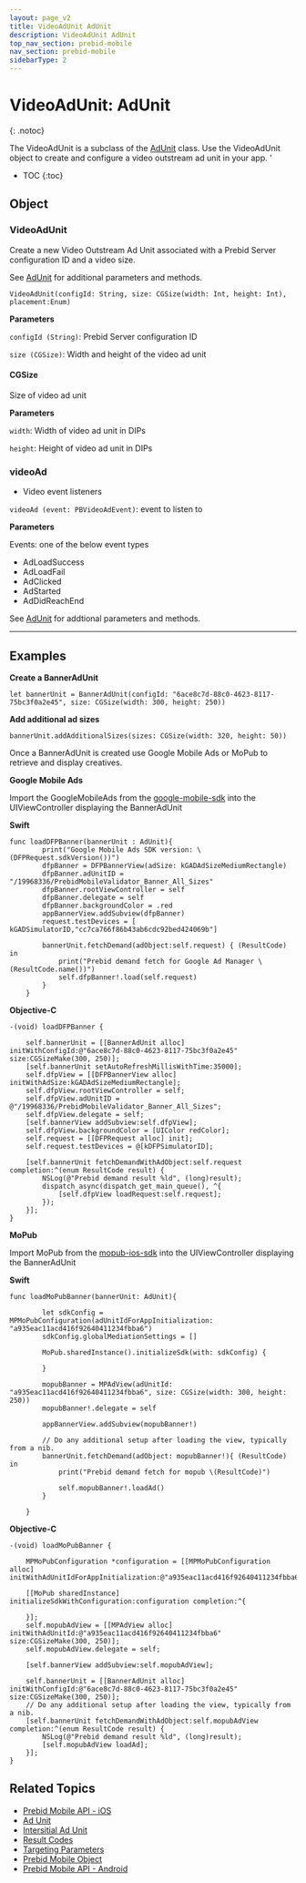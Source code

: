 ```yaml
---
layout: page_v2
title: VideoAdUnit AdUnit
description: VideoAdUnit AdUnit
top_nav_section: prebid-mobile
nav_section: prebid-mobile
sidebarType: 2
---
```


# VideoAdUnit: AdUnit
{: .notoc}

The VideoAdUnit is a subclass of the [AdUnit]({{site.baseurl}}/prebid-mobile/pbm-api/ios/pbm-adunit-ios.html) class. Use the VideoAdUnit object to create and configure a video outstream ad unit in your app.  '

- TOC
 {:toc}

## Object

### VideoAdUnit

Create a new Video Outstream Ad Unit associated with a Prebid Server configuration ID and a video size.

See [AdUnit]({{site.baseurl}}/prebid-mobile/pbm-api/ios/pbm-adunit-ios.html) for additional parameters and methods.

```VideoAdUnit(configId: String, size: CGSize(width: Int, height: Int), placement:Enum)```

**Parameters**

`configId (String)`: Prebid Server configuration ID

`size (CGSize)`: Width and height of the video ad unit


#### CGSize

Size of video ad unit

**Parameters**

`width`: Width of video ad unit in DIPs

`height`: Height of video ad unit in DIPs

### videoAd

* Video event listeners

`videoAd (event: PBVideoAdEvent)`: event to listen to

**Parameters**

Events: one of the below event types
* AdLoadSuccess
* AdLoadFail
* AdClicked
* AdStarted
* AdDidReachEnd



See [AdUnit]({{site.baseurl}}/prebid-mobile/pbm-api/ios/pbm-adunit-ios.html) for addtional parameters and methods.

---

## Examples

**Create a BannerAdUnit**
```        
let bannerUnit = BannerAdUnit(configId: "6ace8c7d-88c0-4623-8117-75bc3f0a2e45", size: CGSize(width: 300, height: 250))
```
**Add additional ad sizes**

```
bannerUnit.addAdditionalSizes(sizes: CGSize(width: 320, height: 50))
```
Once a BannerAdUnit is created use Google Mobile Ads or MoPub to retrieve and display creatives.

**Google Mobile Ads**

Import the GoogleMobileAds from the [google-mobile-sdk](https://developers.google.com/admob/ios/download) into the UIViewController displaying the BannerAdUnit

**Swift**
```
func loadDFPBanner(bannerUnit : AdUnit){
        print("Google Mobile Ads SDK version: \(DFPRequest.sdkVersion())")
        dfpBanner = DFPBannerView(adSize: kGADAdSizeMediumRectangle)
        dfpBanner.adUnitID = "/19968336/PrebidMobileValidator_Banner_All_Sizes"
        dfpBanner.rootViewController = self
        dfpBanner.delegate = self
        dfpBanner.backgroundColor = .red
        appBannerView.addSubview(dfpBanner)
        request.testDevices = [ kGADSimulatorID,"cc7ca766f86b43ab6cdc92bed424069b"]

        bannerUnit.fetchDemand(adObject:self.request) { (ResultCode) in
            print("Prebid demand fetch for Google Ad Manager \(ResultCode.name())")
            self.dfpBanner!.load(self.request)
        }
    }
```
**Objective-C**

```
-(void) loadDFPBanner {

    self.bannerUnit = [[BannerAdUnit alloc] initWithConfigId:@"6ace8c7d-88c0-4623-8117-75bc3f0a2e45" size:CGSizeMake(300, 250)];
    [self.bannerUnit setAutoRefreshMillisWithTime:35000];
    self.dfpView = [[DFPBannerView alloc] initWithAdSize:kGADAdSizeMediumRectangle];
    self.dfpView.rootViewController = self;
    self.dfpView.adUnitID = @"/19968336/PrebidMobileValidator_Banner_All_Sizes";
    self.dfpView.delegate = self;
    [self.bannerView addSubview:self.dfpView];
    self.dfpView.backgroundColor = [UIColor redColor];
    self.request = [[DFPRequest alloc] init];
    self.request.testDevices = @[kDFPSimulatorID];

    [self.bannerUnit fetchDemandWithAdObject:self.request completion:^(enum ResultCode result) {
        NSLog(@"Prebid demand result %ld", (long)result);
        dispatch_async(dispatch_get_main_queue(), ^{
            [self.dfpView loadRequest:self.request];
        });
    }];
}
```


**MoPub**

Import MoPub from the [mopub-ios-sdk](https://github.com/mopub/mopub-ios-sdk) into the UIViewController displaying the BannerAdUnit

**Swift**
```
func loadMoPubBanner(bannerUnit: AdUnit){

        let sdkConfig = MPMoPubConfiguration(adUnitIdForAppInitialization: "a935eac11acd416f92640411234fbba6")
        sdkConfig.globalMediationSettings = []

        MoPub.sharedInstance().initializeSdk(with: sdkConfig) {

        }

        mopubBanner = MPAdView(adUnitId: "a935eac11acd416f92640411234fbba6", size: CGSize(width: 300, height: 250))
        mopubBanner!.delegate = self

        appBannerView.addSubview(mopubBanner!)

        // Do any additional setup after loading the view, typically from a nib.
        bannerUnit.fetchDemand(adObject: mopubBanner!){ (ResultCode) in
            print("Prebid demand fetch for mopub \(ResultCode)")

            self.mopubBanner!.loadAd()
        }

    }
```

**Objective-C**

```
-(void) loadMoPubBanner {

    MPMoPubConfiguration *configuration = [[MPMoPubConfiguration alloc] initWithAdUnitIdForAppInitialization:@"a935eac11acd416f92640411234fbba6"];

    [[MoPub sharedInstance] initializeSdkWithConfiguration:configuration completion:^{

    }];
    self.mopubAdView = [[MPAdView alloc] initWithAdUnitId:@"a935eac11acd416f92640411234fbba6" size:CGSizeMake(300, 250)];
    self.mopubAdView.delegate = self;

    [self.bannerView addSubview:self.mopubAdView];

    self.bannerUnit = [[BannerAdUnit alloc] initWithConfigId:@"6ace8c7d-88c0-4623-8117-75bc3f0a2e45" size:CGSizeMake(300, 250)];
    // Do any additional setup after loading the view, typically from a nib.
    [self.bannerUnit fetchDemandWithAdObject:self.mopubAdView completion:^(enum ResultCode result) {         
        NSLog(@"Prebid demand result %ld", (long)result);
        [self.mopubAdView loadAd];
    }];
}
```

## Related Topics

- [Prebid Mobile API - iOS]({{site.baseurl}}/prebid-mobile/pbm-api/ios/pbm-api-iOS.html)
- [Ad Unit]({{site.baseurl}}/prebid-mobile/pbm-api/ios/pbm-adunit-ios.html)
- [Intersitial Ad Unit]({{site.baseurl}}/prebid-mobile/pbm-api/ios/pbm-interstitialadunit-ios.html)
- [Result Codes]({{site.baseurl}}/prebid-mobile/pbm-api/ios/pbm-api-result-codes-ios.html)
- [Targeting Parameters]({{site.baseurl}}/prebid-mobile/pbm-api/ios/pbm-targeting-ios.html)
- [Prebid Mobile Object]({{site.baseurl}}/prebid-mobile/pbm-api/ios/prebidmobile-object-ios.html)
- [Prebid Mobile API - Android]({{site.baseurl}}/prebid-mobile/pbm-api/android/pbm-api-android.html)
